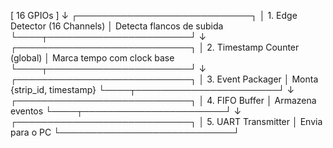 [ 16 GPIOs ] 
     ↓
┌────────────────────────────┐
│ 1. Edge Detector (16 Channels)
│ Detecta flancos de subida
└────┬───────────────────────┘
     ↓
┌────────────────────────────┐
│ 2. Timestamp Counter (global)
│ Marca tempo com clock base
└────┬───────────────────────┘
     ↓
┌────────────────────────────┐
│ 3. Event Packager
│ Monta {strip_id, timestamp}
└────┬───────────────────────┘
     ↓
┌────────────────────────────┐
│ 4. FIFO Buffer
│ Armazena eventos
└────┬───────────────────────┘
     ↓
┌────────────────────────────┐
│ 5. UART Transmitter
│ Envia para o PC
└────────────────────────────┘
